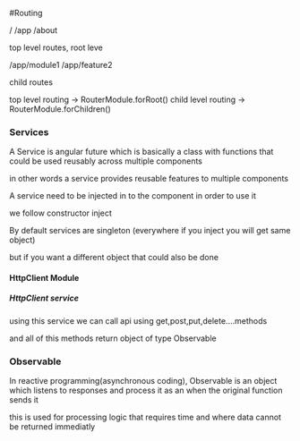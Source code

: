 #Routing

/
/app
/about

top level routes, root leve

/app/module1
/app/feature2  

child routes

top level routing -> RouterModule.forRoot()
child level routing -> RouterModule.forChildren()


### Services

A Service is angular future which is basically a class
with functions that could be used reusably across multiple
components

in other words a service provides reusable features to multiple components

A service need to be injected in to the component in order to use it

we follow constructor inject 

By default services are singleton (everywhere if you inject
you will get same object)

but if you want a different object that could also be done


#### HttpClient Module

##### HttpClient service 

using this service we can call api using get,post,put,delete....methods

and all of this methods return object of type Observable

### Observable

In reactive programming(asynchronous coding), Observable is
an object which listens to responses and process it as an when
the original function sends it 

this is used for processing logic that requires time and where
data cannot be returned immediatly